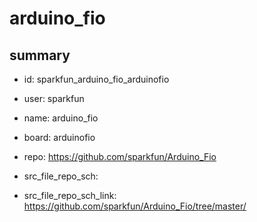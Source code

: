 # arduino_fio
 
## summary 
* id: sparkfun_arduino_fio_arduinofio
* user: sparkfun
* name: arduino_fio
* board: arduinofio
* repo: https://github.com/sparkfun/Arduino_Fio



* src_file_repo_sch: 
* src_file_repo_sch_link: https://github.com/sparkfun/Arduino_Fio/tree/master/






